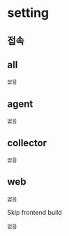 # setting

## 접속

## all
```
없음

```

## agent
```
없음
```

## collector
```
없음
```

## web
```
없음
```
Skip frontend build
```
없음
```

